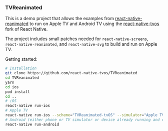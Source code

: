 ### TVReanimated

This is a demo project that allows the examples from [react-native-reanimated](https://github.com/software-mansion/react-native-reanimated) to run on Apple TV and Android TV using the [react-native-tvos](https://github.com/react-native-tvos/react-native-tvos) fork of React Native.

The project includes small patches needed for `react-native-screens`, `react-native-reanimated`, and `react-native-svg` to build and run on Apple TV.

Getting started:

```bash
# Installation
git clone https://github.com/react-native-tvos/TVReanimated
cd TVReanimated
yarn
cd ios
pod install
cd ..
# iOS
react-native run-ios
# Apple TV
react-native run-ios --scheme="TVReanimated-tvOS" --simulator="Apple TV"
# Android (either phone or TV simulator or device already running and connected)
react-native run-android
```
